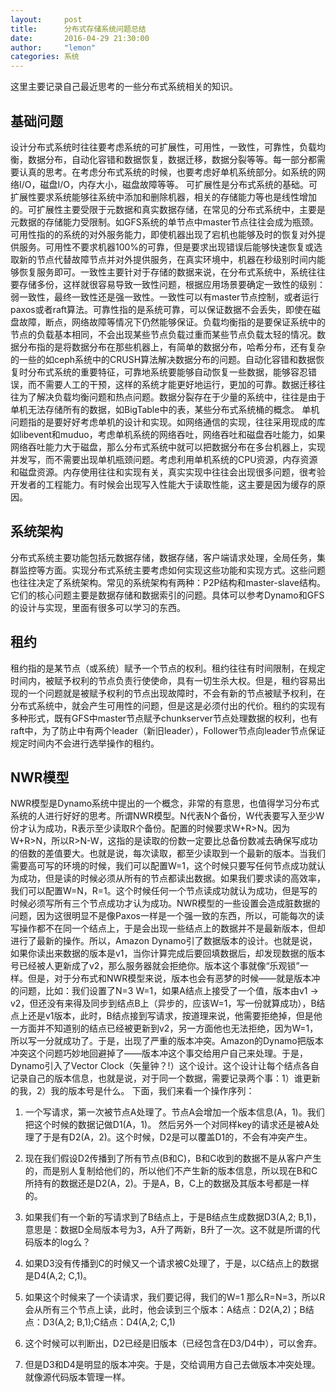```yaml
---
layout:     post
title:      分布式存储系统问题总结
date:       2016-04-29 21:30:00
author:     "lemon"
categories: 系统
---
```


这里主要记录自己最近思考的一些分布式系统相关的知识。

## 基础问题

设计分布式系统时往往要考虑系统的可扩展性，可用性，一致性，可靠性，负载均衡，数据分布，自动化容错和数据恢复，数据迁移，数据分裂等等。每一部分都需要认真的思考。在考虑分布式系统的时候，也要考虑好单机系统部分。如系统的网络I/O，磁盘I/O，内存大小，磁盘故障等等。
可扩展性是分布式系统的基础。可扩展性要求系统能够往系统中添加和删除机器，相关的存储能力等也是线性增加的。可扩展性主要受限于元数据和真实数据存储，在常见的分布式系统中，主要是元数据的存储能力受限制。如GFS系统的单节点中master节点往往会成为瓶颈。可用性指的的系统的对外服务能力，即使机器出现了宕机也能够及时的恢复对外提供服务。可用性不要求机器100%的可靠，但是要求出现错误后能够快速恢复或选取新的节点代替故障节点并对外提供服务，在真实环境中，机器在秒级别时间内能够恢复服务即可。一致性主要针对于存储的数据来说，在分布式系统中，系统往往要存储多份，这样就很容易导致一致性问题，根据应用场景要确定一致性的级别：弱一致性，最终一致性还是强一致性。一致性可以有master节点控制，或者运行paxos或者raft算法。可靠性指的是系统可靠，可以保证数据不会丢失，即使在磁盘故障，断点，网络故障等情况下仍然能够保证。负载均衡指的是要保证系统中的节点的负载基本相同，不会出现某些节点负载过重而某些节点负载太轻的情况。数据分布指的是将数据分布在那些机器上，有简单的数据分布，哈希分布，还有复杂的一些的如ceph系统中的CRUSH算法解决数据分布的问题。自动化容错和数据恢复时分布式系统的重要特征，可靠地系统要能够自动恢复一些数据，能够容忍错误，而不需要人工的干预，这样的系统才能更好地运行，更加的可靠。数据迁移往往为了解决负载均衡问题和热点问题。数据分裂存在于少量的系统中，往往是由于单机无法存储所有的数据，如BigTable中的表，某些分布式系统桶的概念。
单机问题指的是要好好考虑单机的设计和实现。如网络通信的实现，往往采用现成的库如libevent和muduo，考虑单机系统的网络吞吐，网络吞吐和磁盘吞吐能力，如果网络吞吐能力大于磁盘，那么分布式系统中就可以把数据分布在多台机器上，实现并发写，而不需要出现单机瓶颈问题。考虑利用单机系统的CPU资源，内存资源和磁盘资源。内存使用往往和实现有关，真实实现中往往会出现很多问题，很考验开发者的工程能力。有时候会出现写入性能大于读取性能，这主要是因为缓存的原因。

## 系统架构

分布式系统主要功能包括元数据存储，数据存储，客户端请求处理，全局任务，集群监控等方面。实现分布式系统主要考虑如何实现这些功能和实现方式。这些问题也往往决定了系统架构。常见的系统架构有两种：P2P结构和master-slave结构。它们的核心问题主要是数据存储和数据索引的问题。具体可以参考Dynamo和GFS的设计与实现，里面有很多可以学习的东西。

## 租约

租约指的是某节点（或系统）赋予一个节点的权利。租约往往有时间限制，在规定时间内，被赋予权利的节点负责行使使命，具有一切生杀大权。但是，租约容易出现的一个问题就是被赋予权利的节点出现故障时，不会有新的节点被赋予权利，在分布式系统中，就会产生可用性的问题，但是这是必须付出的代价。租约的实现有多种形式，既有GFS中master节点赋予chunkserver节点处理数据的权利，也有raft中，为了防止中有两个leader（新旧leader），Follower节点向leader节点保证规定时间内不会进行选举操作的租约。

## NWR模型

NWR模型是Dynamo系统中提出的一个概念，非常的有意思，也值得学习分布式系统的人进行好好的思考。所谓NWR模型。N代表N个备份，W代表要写入至少W份才认为成功，R表示至少读取R个备份。配置的时候要求W+R>N。因为W+R>N，所以R>N-W，这指的是读取的份数一定要比总备份数减去确保写成功的倍数的差值要大。也就是说，每次读取，都至少读取到一个最新的版本。当我们需要高可写的环境的时候，我们可以配置W=1，这个时候只要写任何节点成功就认为成功，但是读的时候必须从所有的节点都读出数据。如果我们要求读的高效率，我们可以配置W=N，R=1。这个时候任何一个节点读成功就认为成功，但是写的时候必须写所有三个节点成功才认为成功。NWR模型的一些设置会造成脏数据的问题，因为这很明显不是像Paxos一样是一个强一致的东西，所以，可能每次的读写操作都不在同一个结点上，于是会出现一些结点上的数据并不是最新版本，但却进行了最新的操作。所以，Amazon Dynamo引了数据版本的设计。也就是说，如果你读出来数据的版本是v1，当你计算完成后要回填数据后，却发现数据的版本号已经被人更新成了v2，那么服务器就会拒绝你。版本这个事就像“乐观锁”一样。但是，对于分布式和NWR模型来说，版本也会有恶梦的时候——就是版本冲的问题，比如：我们设置了N=3 W=1，如果A结点上接受了一个值，版本由v1 -> v2，但还没有来得及同步到结点B上（异步的，应该W=1，写一份就算成功），B结点上还是v1版本，此时，B结点接到写请求，按道理来说，他需要拒绝掉，但是他一方面并不知道别的结点已经被更新到v2，另一方面他也无法拒绝，因为W=1，所以写一分就成功了。于是，出现了严重的版本冲突。Amazon的Dynamo把版本冲突这个问题巧妙地回避掉了——版本冲这个事交给用户自己来处理。于是，Dynamo引入了Vector Clock（矢量钟？!）这个设计。这个设计让每个结点各自记录自己的版本信息，也就是说，对于同一个数据，需要记录两个事：1）谁更新的我，2）我的版本号是什么。
下面，我们来看一个操作序列：

1. 一个写请求，第一次被节点A处理了。节点A会增加一个版本信息(A，1)。我们把这个时候的数据记做D1(A，1)。 然后另外一个对同样key的请求还是被A处理了于是有D2(A，2)。这个时候，D2是可以覆盖D1的，不会有冲突产生。

2. 现在我们假设D2传播到了所有节点(B和C)，B和C收到的数据不是从客户产生的，而是别人复制给他们的，所以他们不产生新的版本信息，所以现在B和C所持有的数据还是D2(A，2)。于是A，B，C上的数据及其版本号都是一样的。
3. 如果我们有一个新的写请求到了B结点上，于是B结点生成数据D3(A,2; B,1)，意思是：数据D全局版本号为3，A升了两新，B升了一次。这不就是所谓的代码版本的log么？
4. 如果D3没有传播到C的时候又一个请求被C处理了，于是，以C结点上的数据是D4(A,2; C,1)。
5. 如果这个时候来了一个读请求，我们要记得，我们的W=1 那么R=N=3，所以R会从所有三个节点上读，此时，他会读到三个版本：A结点：D2(A,2)；B结点：D3(A,2;  B,1);C结点：D4(A,2;  C,1)
6. 这个时候可以判断出，D2已经是旧版本（已经包含在D3/D4中），可以舍弃。
7. 但是D3和D4是明显的版本冲突。于是，交给调用方自己去做版本冲突处理。就像源代码版本管理一样。
